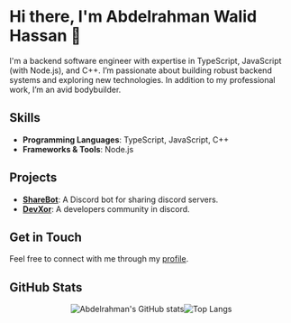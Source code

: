 # Hi there, I'm Abdelrahman Walid Hassan 👋

<!-- ## About Me -->
I'm a backend software engineer with expertise in TypeScript, JavaScript (with Node.js), and C++. I’m passionate about building robust backend systems and exploring new technologies. In addition to my professional work, I’m an avid bodybuilder.

## Skills
- **Programming Languages**: TypeScript, JavaScript, C++
- **Frameworks & Tools**: Node.js

## Projects
- [**ShareBot**](https://github.com/DiscordShareBot/): A Discord bot for sharing discord servers.
- [**DevXor**](https://github.com/DevXor-Team): A developers community in discord.

## Get in Touch
Feel free to connect with me through my [profile](https://awhaw.xyz/).

## GitHub Stats
<div style="display: flex; justify-content: center;">
    <img alt="Abdelrahman's GitHub stats" src="https://github-stats.awhaw.xyz/?username=Abdelrahmanwalidhassan&show_icons=true&rank_icon=github&include_all_commits=true&hide=issues&theme=dark&line_height=24" />
    <img alt="Top Langs" src="https://github-stats.awhaw.xyz/top-langs/?username=Abdelrahmanwalidhassan&layout=compact&theme=dark" />
</div>
